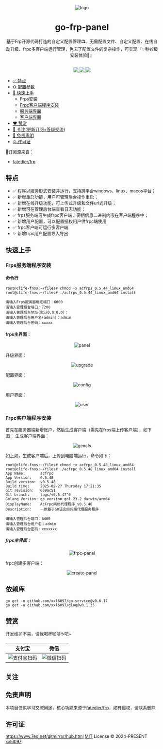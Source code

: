 <div align="center">
  <img src="./static/images/logo.ico" alt="logo"/>
  <h1 align="center">go-frp-panel</h1>
</div>
<div align="center">基于Frp开源代码打造的自定义配置管理📺、无需配置文件、自定义配置、在线自动升级、frpc多客户端运行管理，免去了配置文件的复杂操作，可实现『✨秒妙极安装体验🚀』</div>
<br>
<p align="center">
  <a href="https://github.com/xxl6[pkg](pkg)097/go-frp-panel/releases/latest">
    <img src="https://img.shields.io/github/v/release/xxl6097/go-frp-panel" />
  </a>
  <a href="https://github.com/xxl6097/go-frp-panel/releases/latest">
    <img src="https://img.shields.io/github/downloads/xxl6097/go-frp-panel/total" />
  </a>
  <a href="https://github.com/xxl6097/go-frp-panel/fork">
    <img src="https://img.shields.io/github/forks/xxl6097/go-frp-panel" />
  </a>
</p>


- [✅ 特点](#特点)
- [⚙️ 配置参数](#配置)
- [🚀 快速上手](#快速上手)
    - [Frps安装](#Frps服务端程序安装)
    - [Frpc客户端程序安装](#Frpc客户端程序安装)
    - [服务端界面](#frps主界面)
    - [客户端界面](#frpc主界面)
- [❤️ 赞赏](#赞赏)
- [👀 关注(更新订阅+答疑交流)](#关注)
- [📣 免责声明](#免责声明)
- [⚖️ 许可证](#许可证)

📍订阅源来自：

- [fatedier/frp](https://github.com/fatedier/frp)
## 特点

- ✅ 程序以服务形式安装并运行，支持跨平台windows、linux、macos平台；
- ✅ 新增重启功能，用户可管理后台操作重启；
- ✅ 新增在线升级功能，可上传式升级和文件url式升级；
- ✅ 新增可在管理后台端查看日志功能；
- ✅ frps服务端可生成frpc客户端，密钥信息二进制内嵌在客户端程序中；
- ✅ 新增用户配置，可以配置授权用户供frpc端使用
- ✅ frpc客户端可运行多客户端
- ✨ 新增frpc用户配置导入导出


## 快速上手

### Frps服务端程序安装


#### 命令行

```shell
root@clife-fnos:~/files# chmod +x acfrps_0.5.44_linux_amd64 
root@clife-fnos:~/files# ./acfrps_0.5.44_linux_amd64 install

请输入Frps服务器绑定端口：6000
请输入管理后台端口：7200
请输入管理后台地址(默认0.0.0.0)：
请输入管理后台用户名(admin)：admin
请输入管理后台密码：xxxxx
```

#### frps主界面：

<div align="center">
  <img src="./static/images/panel.png" alt="panel"/>
</div>

升级界面：
<div align="center">
  <img src="./static/images/upgrade.png" alt="upgrade"/>
</div>

配置界面：
<div align="center">
  <img src="./static/images/config.png" alt="config"/>
</div>

用户界面：
<div align="center">
  <img src="./static/images/user.png" alt="user"/>
</div>

### Frpc客户端程序安装

首先在服务器端新增账户，然后生成客户端（需先在frps端上传客户端），如下图：
生成客户端界面：
<div align="center">
  <img src="./static/images/gencls.png" alt="gencls"/>
</div>

如上如，生成客户端后，上传到电脑端运行，命令如下：

```shell
root@clife-fnos:~/files# chmod +x acfrpc_0.5.48_linux_amd64 
root@clife-fnos:~/files# ./acfrpc_0.5.48_linux_amd64 install
App Name:       acfrpc
App Version:    0.5.48
Build version:  v0.5.48
Build time:     2025-02-27 Thursday 17:21:35
Git revision:   059ac51
Git branch:     tags/v0.5.47^0
Golang Version: go version go1.23.2 darwin/arm64
DisplayName:    AcFrpc网络代理程序_v0.5.48
Description:    一款基于GO语言的网络代理服务程序

请输入管理后台端口：6400
请输入管理后台用户名：admin
请输入管理后台密码：xxxxxxx
```

##### frpc主界面：

<div align="center">
  <img src="./static/images/frpc-panel.png" alt="frpc-panel"/>
</div>

frpc创建多客户端：

<div align="center">
  <img src="./static/images/create-frpc.png" alt="create-panel"/>
</div>


## 依赖库

```shell
go get -u github.com/xxl6097/go-service@v0.6.17
go get -u github.com/xxl6097/glog@v0.1.35
```
## 赞赏

<div>开发维护不易，请我喝杯咖啡☕️吧~</div>

| 支付宝                                  | 微信                                     |
|--------------------------------------|----------------------------------------|
| ![支付宝扫码](./static/images/alipay.png) | ![微信扫码](./static/images/wepay.png) |

## 关注

## 免责声明

本项目仅供学习交流用途，核心功能来源于[fatedier/frp](https://github.com/fatedier/frp)，如有侵权，请联系删除

## 许可证
https://www.7ed.net/gitmirror/hub.html
[MIT](./LICENSE) License &copy; 2024-PRESENT [xxl6097](https://github.com/xxl6097)
